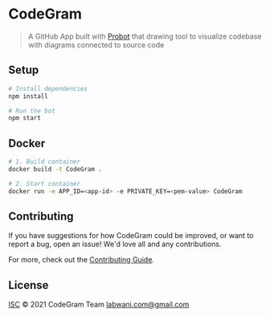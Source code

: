 # CodeGram

> A GitHub App built with [Probot](https://github.com/probot/probot) that drawing tool to visualize codebase with diagrams connected to source code

## Setup

```sh
# Install dependencies
npm install

# Run the bot
npm start
```

## Docker

```sh
# 1. Build container
docker build -t CodeGram .

# 2. Start container
docker run -e APP_ID=<app-id> -e PRIVATE_KEY=<pem-value> CodeGram
```

## Contributing

If you have suggestions for how CodeGram could be improved, or want to report a bug, open an issue! We'd love all and any contributions.

For more, check out the [Contributing Guide](CONTRIBUTING.md).

## License

[ISC](LICENSE) © 2021 CodeGram Team <labwani.com@gmail.com>
